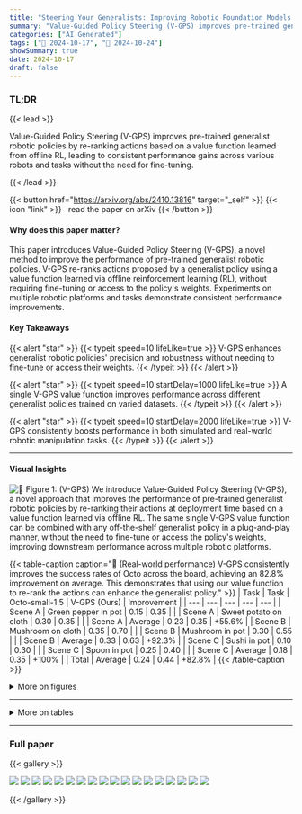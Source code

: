```yaml
---
title: "Steering Your Generalists: Improving Robotic Foundation Models via Value Guidance"
summary: "Value-Guided Policy Steering (V-GPS) improves pre-trained generalist robotic policies by re-ranking actions based on a value function learned from offline RL, leading to consistent performance gains a....."
categories: ["AI Generated"]
tags: ["🔖 2024-10-17", "🤗 2024-10-24"]
showSummary: true
date: 2024-10-17
draft: false
---
```


### TL;DR


{{< lead >}}

Value-Guided Policy Steering (V-GPS) improves pre-trained generalist robotic policies by re-ranking actions based on a value function learned from offline RL, leading to consistent performance gains across various robots and tasks without the need for fine-tuning.

{{< /lead >}}


{{< button href="https://arxiv.org/abs/2410.13816" target="_self" >}}
{{< icon "link" >}} &nbsp; read the paper on arXiv
{{< /button >}}

#### Why does this paper matter?
This paper introduces Value-Guided Policy Steering (V-GPS), a novel method to improve the performance of pre-trained generalist robotic policies.  V-GPS re-ranks actions proposed by a generalist policy using a value function learned via offline reinforcement learning (RL), without requiring fine-tuning or access to the policy's weights.  Experiments on multiple robotic platforms and tasks demonstrate consistent performance improvements.
#### Key Takeaways

{{< alert "star" >}}
{{< typeit speed=10 lifeLike=true >}} V-GPS enhances generalist robotic policies' precision and robustness without needing to fine-tune or access their weights. {{< /typeit >}}
{{< /alert >}}

{{< alert "star" >}}
{{< typeit speed=10 startDelay=1000 lifeLike=true >}} A single V-GPS value function improves performance across different generalist policies trained on varied datasets. {{< /typeit >}}
{{< /alert >}}

{{< alert "star" >}}
{{< typeit speed=10 startDelay=2000 lifeLike=true >}} V-GPS consistently boosts performance in both simulated and real-world robotic manipulation tasks. {{< /typeit >}}
{{< /alert >}}

------
#### Visual Insights



![](figures/figures_1_0.png "🔼 Figure 1: (V-GPS) We introduce Value-Guided Policy Steering (V-GPS), a novel approach that improves the performance of pre-trained generalist robotic policies by re-ranking their actions at deployment time based on a value function learned via offline RL. The same single V-GPS value function can be combined with any off-the-shelf generalist policy in a plug-and-play manner, without the need to fine-tune or access the policy's weights, improving downstream performance across multiple robotic platforms.")





{{< table-caption caption="🔽  (Real-world performance) V-GPS consistently improves the success rates of Octo across the board, achieving an 82.8% improvement on average. This demonstrates that using our value function to re-rank the actions can enhance the generalist policy." >}}
| Task | Task | Octo-small-1.5 | V-GPS (Ours) | Improvement |
| --- | --- | --- | --- | --- |
| Scene A | Green pepper in pot | 0.15 | 0.35 |  |
| Scene A | Sweet potato on cloth | 0.30 | 0.35 |  |
| Scene A | Average | 0.23 | 0.35 | +55.6% |
| Scene B | Mushroom on cloth | 0.35 | 0.70 |  |
| Scene B | Mushroom in pot | 0.30 | 0.55 |  |
| Scene B | Average | 0.33 | 0.63 | +92.3% |
| Scene C | Sushi in pot | 0.10 | 0.30 |  |
| Scene C | Spoon in pot | 0.25 | 0.40 |  |
| Scene C | Average | 0.18 | 0.35 | +100% |
| Total | Average | 0.24 | 0.44 | +82.8% |
{{< /table-caption >}}





<details>
<summary>More on figures
</summary>


![](figures/figures_6_0.png "🔼 Figure 3: (Experimental setup) We evaluate our method on 12 tasks in total. In the real-world WidowX robot platform, we study 6 tasks across 3 different scenes. In the SIMPLER simulated evaluation suite, we study 4 tasks on the WidowX platform and 2 tasks on the Google Robot.")

![](figures/figures_7_0.png "🔼 Figure 2: (Failures of Octo) Octo policy encounters failures such as imprecise grasping (first row), dropping the object prematurely (second row), and holding onto the object for too long (third row).")

![](figures/figures_15_0.png "🔼 Figure 5: (Model Architecture.) Our value function uses a ResNet-34 image encoder with FiLM language conditioning.")


</details>

------







<details>
<summary>More on tables
</summary>


{{< table-caption caption="🔽 (SIMPLER [11] performance) V-GPS improves the success rates of all five generalist policies across multiple embodiments using the same single value function." >}}
| Task | Task | Octo-s | Octo-s +Ours | Octo-b | Octo-b +Ours | Octo-s-1.5 | Octo-s-1.5 +Ours | RT-1-X | RT-1-X +Ours | OpenVLA | OpenVLA +Ours |
| --- | --- | --- | --- | --- | --- | --- | --- | --- | --- | --- | --- |
| WidowX | Spoon on towel | 0.52 | 0.46 | 0.25 | 0.21 | 0.01 | 0.06 | 0.01 | 0.01 | 0.00 | 0.00 |
| WidowX | Carrot on plate | 0.15 | 0.16 | 0.18 | 0.24 | 0.00 | 0.00 | 0.06 | 0.07 | 0.06 | 0.04 |
| WidowX | Stack blocks | 0.07 | 0.07 | 0.00 | 0.01 | 0.00 | 0.02 | 0.00 | 0.00 | 0.00 | 0.02 |
| WidowX | Eggplant basket | 0.49 | 0.84 | 0.28 | 0.33 | 0.01 | 0.44 | 0.01 | 0.03 | 0.14 | 0.20 |
| WidowX | Average | 0.30 | 0.38 | 0.17 | 0.20 | 0.01 | 0.13 | 0.02 | 0.03 | 0.05 | 0.07 |
| Google Robot | Pick Can | 0.31 | 0.38 | 0.29 | 0.24 | 0.05 | 0.43 | 0.19 | 0.29 | 0.72 | 0.82 |
| Google Robot | Put Near | 0.12 | 0.16 | 0.04 | 0.05 | 0.10 | 0.15 | 0.44 | 0.42 | 0.52 | 0.56 |
| Google Robot | Average | 0.22 | 0.27 | 0.17 | 0.14 | 0.07 | 0.29 | 0.32 | 0.36 | 0.62 | 0.69 |
| Total | Average | 0.27 | 0.34 | 0.17 | 0.18 | 0.02 | 0.18 | 0.12 | 0.14 | 0.24 | 0.27 |
{{< /table-caption >}}

{{< table-caption caption="🔽 Table 3: (V-GPS with IQL) Using an IQL value function for V-GPS is also effective for improving the success rates of all five generalist policies across multiple embodiments." >}}
| Task | Task | Octo-s | Octo-s +Ours | Octo-b | Octo-b +Ours | Octo-s-1.5 | Octo-s-1.5 +Ours | RT1-X | RT1-X +Ours | OpenVLA | OpenVLA +Ours |
| --- | --- | --- | --- | --- | --- | --- | --- | --- | --- | --- | --- |
| WidowX | Spoon on towel | 0.52 | 0.50 | 0.25 | 0.16 | 0.01 | 0.07 | 0.01 | 0.03 | 0.00 | 0.02 |
| WidowX | Carrot on plate | 0.15 | 0.18 | 0.18 | 0.20 | 0.00 | 0.00 | 0.06 | 0.07 | 0.06 | 0.06 |
| WidowX | Stack blocks | 0.07 | 0.09 | 0.00 | 0.00 | 0.00 | 0.02 | 0.00 | 0.00 | 0.00 | 0.00 |
| WidowX | Eggplant basket | 0.49 | 0.59 | 0.28 | 0.37 | 0.01 | 0.07 | 0.01 | 0.01 | 0.14 | 0.54 |
| WidowX | Average | 0.30 | 0.34 | 0.17 | 0.18 | 0.01 | 0.04 | 0.02 | 0.03 | 0.05 | 0.15 |
| Google Robot | Pick Can | 0.31 | 0.30 | 0.29 | 0.30 | 0.05 | 0.47 | 0.19 | 0.32 | 0.72 | 0.78 |
| Google Robot | Put Near | 0.12 | 0.17 | 0.04 | 0.06 | 0.10 | 0.21 | 0.44 | 0.43 | 0.52 | 0.44 |
| Google Robot | Average | 0.22 | 0.23 | 0.17 | 0.18 | 0.07 | 0.18 | 0.32 | 0.37 | 0.62 | 0.61 |
| Total | Average | 0.27 | 0.31 | 0.17 | 0.18 | 0.02 | 0.14 | 0.12 | 0.15 | 0.24 | 0.31 |
{{< /table-caption >}}

{{< table-caption caption="🔽 (Real-world performance) V-GPS consistently improves the success rates of Octo across the board, achieving an 82.8% improvement on average. This demonstrates that using our value function to re-rank the actions can enhance the generalist policy." >}}
| Cal-QL a | 5.0 |
| --- | --- |
| IQL expectile T | 0.7 |
| discount factor | 0.98 |
| learning rate | 3e-4 |
| positive reward steps H | 3 |
| number of actions to sample K | {10, 50} |
| softmax temperature B | {0, 0.1, 1.0} |
{{< /table-caption >}}

{{< table-caption caption="🔽 (Real-world performance) V-GPS consistently improves the success rates of Octo across the board, achieving an 82.8% improvement on average. This demonstrates that using our value function to re-rank the actions can enhance the generalist policy." >}}
|  | Language Instructions |
| --- | --- |
| Scene A | put the green pepper in the pot put the sweet potato on the cloth |
| Scene B | put the mushroom on the cloth put the mushroom in the pot |
| Scene C | put the sushi in the pot put the green spoon in the pot |
{{< /table-caption >}}

{{< table-caption caption="🔽 Table 1: (Real-world performance) V-GPS consistently improves the success rates of Octo across the board, achieving an 82.8% improvement on average. This demonstrates that using our value function to re-rank the actions can enhance the generalist policy." >}}
|  | Language Instructions |
| --- | --- |
| WidowX | put the spoon on the towel put carrot on plate stack the green block on the yellow block put eggplant into yellow basket |
| Google Robot | pick coke can move {object1} near {object2} |
{{< /table-caption >}}

{{< table-caption caption="🔽 (Real-world performance) V-GPS consistently improves the success rates of Octo across the board, achieving an 82.8% improvement on average. This demonstrates that using our value function to re-rank the actions can enhance the generalist policy." >}}
| Task | Octo-small | Octo-finetuned | Octo-scratch | Resnet-DP | Ours (IQL) | Ours (Cal-QL) |
| --- | --- | --- | --- | --- | --- | --- |
| Spoon on towel | 0.52 | 0.28 | 0.01 | 0.05 | 0.50 | 0.46 |
| Carrot on Plate | 0.15 | 0.12 | 0.01 | 0.01 | 0.18 | 0.15 |
| Stack blocks | 0.07 | 0.06 | 0.00 | 0.06 | 0.09 | 0.07 |
| Eggplant basket | 0.49 | 0.41 | 0.00 | 0.37 | 0.59 | 0.84 |
| Average | 0.30 | 0.22 | 0.01 | 0.12 | 0.34 | 0.38 |
{{< /table-caption >}}

{{< table-caption caption="🔽 Table 8: (Ablation over the size of datasets.) Even a value function trained on small amounts of data can be effective in guiding generalist policies at test time." >}}
| Model | Success Rate |
| --- | --- |
| Octo-small (baseline) | 0.49 |
| Ours-100% | 0.59 |
| Ours-50% | 0.59 |
| Ours-10% | 0.55 |
{{< /table-caption >}}

{{< table-caption caption="🔽 (Real-world performance) V-GPS consistently improves the success rates of Octo across the board, achieving an 82.8% improvement on average. This demonstrates that using our value function to re-rank the actions can enhance the generalist policy." >}}
| Method | Inference time (s) | Overhead |
| --- | --- | --- |
| Octo-small | 0.0752 | 1.00 |
| Ours K = 10 | 0.0963 | 1.28 |
| Ours K = 30 | 0.1096 | 1.46 |
| Ours K = 50 | 0.1196 | 1.59 |
| Ours K = 100 | 0.1596 | 2.12 |
{{< /table-caption >}}

{{< table-caption caption="🔽 (SIMPLER [11] performance) V-GPS improves the success rates of all five generalist policies across multiple embodiments using the same single value function." >}}
| Task | Eggplant | Eggplant | Pick Coke | Pick Coke |
| --- | --- | --- | --- | --- |
| Offline RL method | IQL | Cal-QL | IQL | Cal-QL |
| Octo-small (baseline) | 0.49 | 0.49 | 0.31 | 0.31 |
| Ours K = 10 | 0.59 | 0.77 | 0.30 | 0.38 |
| Ours K = 30 | 0.47 | 0.81 | 0.37 | 0.38 |
| Ours K = 50 | 0.42 | 0.84 | 0.31 | 0.38 |
| Ours K = 100 | 0.35 | 0.63 | 0.37 | 0.36 |
{{< /table-caption >}}

{{< table-caption caption="🔽 Table 1: (Real-world performance) V-GPS consistently improves the success rates of Octo across the board, achieving an 82.8% improvement on average. This demonstrates that using our value function to re-rank the actions can enhance the generalist policy." >}}
| Task | IQL actor | Cal-QL actor |
| --- | --- | --- |
| Spoon on towel | 0.00 | 0.00 |
| Eggplant basket | 0.00 | 0.00 |
{{< /table-caption >}}

{{< table-caption caption="🔽 Table 2: (SIMPLER [11] performance) V-GPS improves the success rates of all five generalist policies across multiple embodiments using the same single value function." >}}
| Method | Success Rate |
| --- | --- |
| Octo-small (baseline) | 0.49 |
| Random-selecting | 0.49 |
| Random-policy | 0.00 |
| V-GPS (ours) | 0.84 |
{{< /table-caption >}}

{{< table-caption caption="🔽 Table 2: (SIMPLER [11] performance) V-GPS improves the success rates of all five generalist policies across multiple embodiments using the same single value function." >}}
| Model | Num Params |
| --- | --- |
| Q Network (Ours) | 25.6M |
| Octo-small | 27M |
| Octo-base | 93M |
| OpenVLA | 7B |
| RT1-X | 35M |
{{< /table-caption >}}


</details>

------



### Full paper

{{< gallery >}}

  <img src="paper_images/1.png" class="grid-w50 md:grid-w33 xl:grid-w25" />

  <img src="paper_images/2.png" class="grid-w50 md:grid-w33 xl:grid-w25" />

  <img src="paper_images/3.png" class="grid-w50 md:grid-w33 xl:grid-w25" />

  <img src="paper_images/4.png" class="grid-w50 md:grid-w33 xl:grid-w25" />

  <img src="paper_images/5.png" class="grid-w50 md:grid-w33 xl:grid-w25" />

  <img src="paper_images/6.png" class="grid-w50 md:grid-w33 xl:grid-w25" />

  <img src="paper_images/7.png" class="grid-w50 md:grid-w33 xl:grid-w25" />

  <img src="paper_images/8.png" class="grid-w50 md:grid-w33 xl:grid-w25" />

  <img src="paper_images/9.png" class="grid-w50 md:grid-w33 xl:grid-w25" />

  <img src="paper_images/10.png" class="grid-w50 md:grid-w33 xl:grid-w25" />

  <img src="paper_images/11.png" class="grid-w50 md:grid-w33 xl:grid-w25" />

  <img src="paper_images/12.png" class="grid-w50 md:grid-w33 xl:grid-w25" />

  <img src="paper_images/13.png" class="grid-w50 md:grid-w33 xl:grid-w25" />

  <img src="paper_images/14.png" class="grid-w50 md:grid-w33 xl:grid-w25" />

  <img src="paper_images/15.png" class="grid-w50 md:grid-w33 xl:grid-w25" />

  <img src="paper_images/16.png" class="grid-w50 md:grid-w33 xl:grid-w25" />

  <img src="paper_images/17.png" class="grid-w50 md:grid-w33 xl:grid-w25" />

  <img src="paper_images/18.png" class="grid-w50 md:grid-w33 xl:grid-w25" />

{{< /gallery >}}